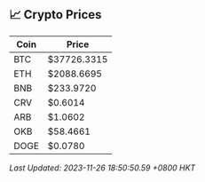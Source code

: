 ## 📈 Crypto Prices

| Coin | Price |
| ---- | ----- |
| BTC | $37726.3315 |
| ETH | $2088.6695 |
| BNB | $233.9720 |
| CRV | $0.6014 |
| ARB | $1.0602 |
| OKB | $58.4661 |
| DOGE | $0.0780 |

_Last Updated: 2023-11-26 18:50:50.59 +0800 HKT_